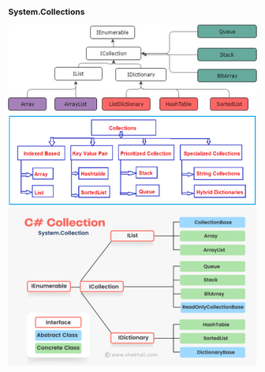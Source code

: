 ### System.Collections


![](./Collections.jpg)
![](./word-image-157.png)
![](./C-Collection-diagram-1024x652.png)
